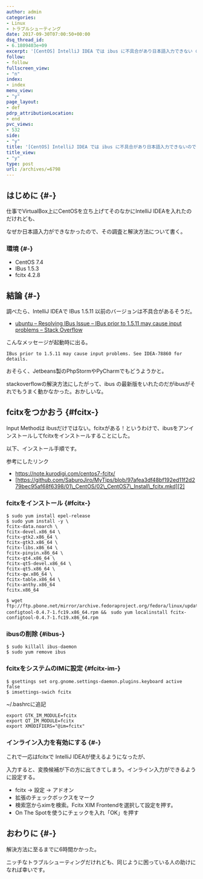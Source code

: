 ```yaml
---
author: admin
categories:
- Linux
- トラブルシューティング
date: 2017-09-30T07:00:50+00:00
dsq_thread_id:
- 6.1809403e+09
excerpt: '[CentOS] IntelliJ IDEA では ibus に不具合があり日本語入力できない のでfcitxをつかおう'
follow:
- follow
fullscreen_view:
- "n"
index:
- index
menu_view:
- "y"
page_layout:
- def
pdrp_attributionLocation:
- end
pvc_views:
- 532
side:
- "y"
title: '[CentOS] IntelliJ IDEA では ibus に不具合があり日本語入力できないのでfcitxをつかおう'
title_view:
- "y"
type: post
url: /archives/=6798
---
```


## はじめに {#-}

仕事でVirtualBox上にCentOSを立ち上げてそのなかにIntelliJ IDEAを入れたのだけれども、
  
なぜか日本語入力ができなかったので、その調査と解決方法について書く。

### 環境 {#-}

  * CentOS 7.4
  * IBus 1.5.3
  * fcitx 4.2.8

## 結論 {#-}

調べたら、IntelliJ IDEAで IBus 1.5.11 以前のバージョンは不具合があるそうだ。

  * [ubuntu &#8211; Resolving IBus Issue &#8211; IBus prior to 1.5.11 may cause input problems &#8211; Stack Overflow][1]

こんなメッセージが起動時に出る。

    IBus prior to 1.5.11 may cause input problems. See IDEA-78860 for details.
    

おそらく、Jetbeans製のPhpStormやPyCharmでもどうようかと。

stackoverflowの解決方法にしたがって、ibus の最新版をいれたのだがibusがそれでもうまく動かなかった。おかしいな。

## fcitxをつかおう {#fcitx-}

Input Methodは ibusだけではない。fcitxがある！というわけで、ibusをアンインストールしてfcitxをインストールすることにした。

以下、インストール手順です。

参考にしたリンク

  * <https://note.kurodigi.com/centos7-fcitx/>
  * [https://github.com/SaburoJiro/MyTips/blob/97afea3df48bf192ed11f2d279bec95af68f6398/01\_CentOS/02\_CentOS7\_Install\_fcitx.mkd][2]

### fcitxをインストール {#fcitx-}

    $ sudo yum install epel-release
    $ sudo yum install -y \
    fcitx-data.noarch \
    fcitx-devel.x86_64 \
    fcitx-gtk2.x86_64 \
    fcitx-gtk3.x86_64 \
    fcitx-libs.x86_64 \
    fcitx-pinyin.x86_64 \
    fcitx-qt4.x86_64 \
    fcitx-qt5-devel.x86_64 \
    fcitx-qt5.x86_64 \
    fcitx-qw.x86_64 \
    fcitx-table.x86_64 \
    fcitx-anthy.x86_64
    fcitx.x86_64
    
    $ wget ftp://ftp.pbone.net/mirror/archive.fedoraproject.org/fedora/linux/updates/19/x86_64/fcitx-configtool-0.4.7-1.fc19.x86_64.rpm &&　sudo yum localinstall fcitx-configtool-0.4.7-1.fc19.x86_64.rpm
    

### ibusの削除 {#ibus-}

    $ sudo killall ibus-daemon
    $ sudo yum remove ibus
    

### fcitxをシステムのIMに設定 {#fcitx-im-}

    $ gsettings set org.gnome.settings-daemon.plugins.keyboard active false
    $ imsettings-swich fcitx
    

~/.bashrcに追記

    export GTK_IM_MODULE=fcitx
    export QT_IM_MODULE=fcitx
    export XMODIFIERS="@im=fcitx"
    

### インライン入力を有効にする {#-}

これで一応はfcitxで IntelliJ IDEAが使えるようになったが、
  
入力すると、変換候補が下の方に出てきてしまう。インライン入力ができるように設定する。

  * fcitx -> 設定 -> アドオン
  * 拡張のチェックボックスをマーク
  * 検索窓からximを検索。Fcitx XIM Frontendを選択して設定を押す。
  * On The Spotを使うにチェックを入れ「OK」を押す

## おわりに {#-}

解決方法に至るまでに6時間かかった。

ニッチなトラブルシューティングだけれども、同じように困っている人の助けになれば幸いです。

 [1]: https://stackoverflow.com/questions/33651898/resolving-ibus-issue-ibus-prior-to-1-5-11-may-cause-input-problems
 [2]: https://github.com/SaburoJiro/MyTips/blob/97afea3df48bf192ed11f2d279bec95af68f6398/01_CentOS/02_CentOS7_Install_fcitx.mkd
